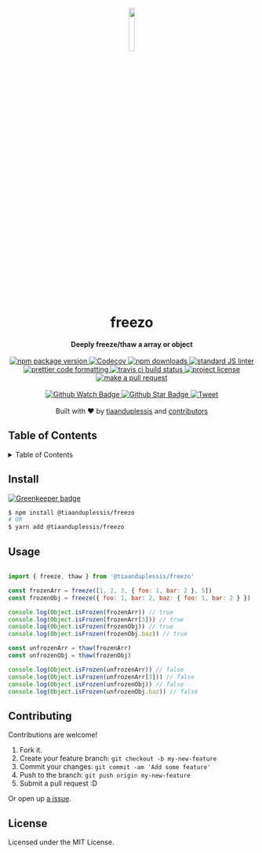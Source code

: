 <div align="center">
  <img width="15%" src="http://vignette2.wikia.nocookie.net/disney/images/a/a8/Frozone_Full_Body.jpg/revision/latest?cb=20150215212808" alt=""/>
</div>
<h1 align="center">freezo</h1>
<div align="center">
  <strong>Deeply freeze/thaw a array or object</strong>
</div>
<br>
<div align="center">
  <a href="https://npmjs.org/package/@tiaanduplessis/freezo">
    <img src="https://img.shields.io/npm/v/@tiaanduplessis/freezo.svg?style=flat-square" alt="npm package version" />
  </a>
  <a href="https://codecov.io/gh/tiaanduplessis/freezo">
  <img src="https://codecov.io/gh/tiaanduplessis/freezo/branch/master/graph/badge.svg?style=flat-square" alt="Codecov" />
</a>
  <a href="https://npmjs.org/package/@tiaanduplessis/freezo">
  <img src="https://img.shields.io/npm/dm/@tiaanduplessis/freezo.svg?style=flat-square" alt="npm downloads" />
  </a>
  <a href="https://github.com/feross/standard">
    <img src="https://img.shields.io/badge/code%20style-standard-brightgreen.svg?style=flat-square" alt="standard JS linter" />
  </a>
  <a href="https://github.com/prettier/prettier">
    <img src="https://img.shields.io/badge/styled_with-prettier-ff69b4.svg?style=flat-square" alt="prettier code formatting" />
  </a>
  <a href="https://travis-ci.org/tiaanduplessis/freezo">
    <img src="https://img.shields.io/travis/tiaanduplessis/freezo.svg?style=flat-square" alt="travis ci build status" />
  </a>
  <a href="https://github.com/tiaanduplessis/freezo/blob/master/LICENSE">
    <img src="https://img.shields.io/npm/l/@tiaanduplessis/freezo.svg?style=flat-square" alt="project license" />
  </a>
  <a href="http://makeapullrequest.com">
    <img src="https://img.shields.io/badge/PRs-welcome-brightgreen.svg?style=flat-square" alt="make a pull request" />
  </a>
</div>
<br>
<div align="center">
  <a href="https://github.com/tiaanduplessis/freezo/watchers">
    <img src="https://img.shields.io/github/watchers/tiaanduplessis/freezo.svg?style=social" alt="Github Watch Badge" />
  </a>
  <a href="https://github.com/tiaanduplessis/freezo/stargazers">
    <img src="https://img.shields.io/github/stars/tiaanduplessis/freezo.svg?style=social" alt="Github Star Badge" />
  </a>
  <a href="https://twitter.com/intent/tweet?text=Check%20out%20freezo!%20https://github.com/tiaanduplessis/freezo%20%F0%9F%91%8D">
    <img src="https://img.shields.io/twitter/url/https/github.com/tiaanduplessis/freezo.svg?style=social" alt="Tweet" />
  </a>
</div>
<br>
<div align="center">
  Built with ❤︎ by <a href="https://github.com/tiaanduplessis">tiaanduplessis</a> and <a href="https://github.com/tiaanduplessis/freezo/contributors">contributors</a>
</div>

<h2>Table of Contents</h2>
<details>
  <summary>Table of Contents</summary>
  <li><a href="#install">Install</a></li>
  <li><a href="#usage">Usage</a></li>
  <li><a href="#contribute">Contribute</a></li>
  <li><a href="#license">License</a></li>
</details>

## Install

[![Greenkeeper badge](https://badges.greenkeeper.io/tiaanduplessis/freezo.svg)](https://greenkeeper.io/)

```sh
$ npm install @tiaanduplessis/freezo
# OR
$ yarn add @tiaanduplessis/freezo
```

## Usage

```js

import { freeze, thaw } from '@tiaanduplessis/freezo'

const frozenArr = freeze([1, 2, 3, { foo: 1, bar: 2 }, 5])
const frozenObj = freeze({ foo: 1, bar: 2, baz: { foo: 1, bar: 2 } })

console.log(Object.isFrozen(frozenArr)) // true
console.log(Object.isFrozen(frozenArr[3])) // true
console.log(Object.isFrozen(frozenObj)) // true
console.log(Object.isFrozen(frozenObj.baz)) // true

const unfrozenArr = thaw(frozenArr)
const unfrozenObj = thaw(frozenObj)

console.log(Object.isFrozen(unfrozenArr)) // false
console.log(Object.isFrozen(unfrozenArr[3])) // false
console.log(Object.isFrozen(unfrozenObj)) // false
console.log(Object.isFrozen(unfrozenObj.baz)) // false
```

## Contributing

Contributions are welcome!

1. Fork it.
2. Create your feature branch: `git checkout -b my-new-feature`
3. Commit your changes: `git commit -am 'Add some feature'`
4. Push to the branch: `git push origin my-new-feature`
5. Submit a pull request :D

Or open up [a issue](https://github.com/tiaanduplessis/freezo/issues).

## License

Licensed under the MIT License.
